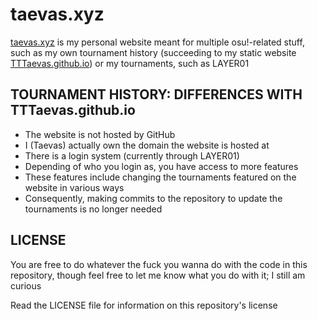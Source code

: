 # taevas.xyz

[taevas.xyz](https://taevas.xyz) is my personal website meant for multiple osu!-related stuff, such as my own tournament history (succeeding to my static website [TTTaevas.github.io](https://tttaevas.github.io)) or my tournaments, such as LAYER01

## TOURNAMENT HISTORY: DIFFERENCES WITH TTTaevas.github.io

* The website is not hosted by GitHub
* I (Taevas) actually own the domain the website is hosted at
* There is a login system (currently through LAYER01)
* Depending of who you login as, you have access to more features
* These features include changing the tournaments featured on the website in various ways
* Consequently, making commits to the repository to update the tournaments is no longer needed

## LICENSE

You are free to do whatever the fuck you wanna do with the code in this repository, though feel free to let me know what you do with it; I still am curious

Read the LICENSE file for information on this repository's license
